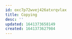 ```yaml
---
id: oxc7p72wvej426atxrqvlax
title: Copying
desc: ''
updated: 1641373658149
created: 1641373627984
---
```






